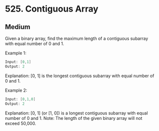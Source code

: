 # 525. Contiguous Array

## Medium

Given a binary array, find the maximum length of a contiguous subarray with equal number of 0 and 1.

Example 1:

```cpp
Input: [0,1]
Output: 2
```

Explanation: [0, 1] is the longest contiguous subarray with equal number of 0 and 1.

Example 2:

```cpp
Input: [0,1,0]
Output: 2
```

Explanation: [0, 1] (or [1, 0]) is a longest contiguous subarray with equal number of 0 and 1.
Note: The length of the given binary array will not exceed 50,000.
